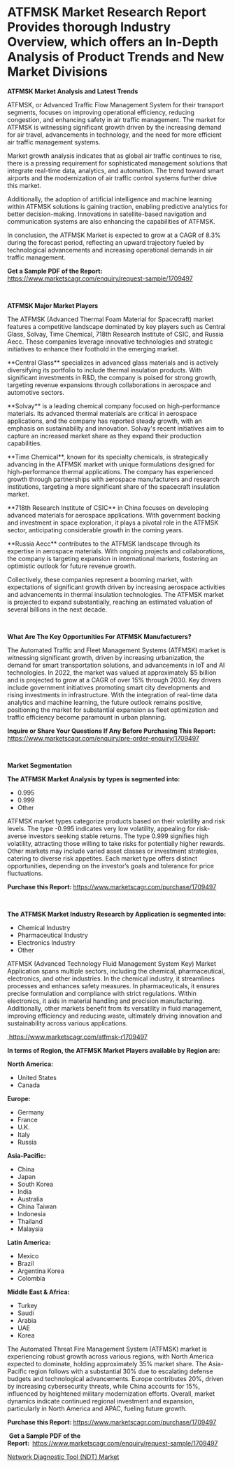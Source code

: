 <p><h1>ATFMSK Market Research Report Provides thorough Industry Overview, which offers an In-Depth Analysis of Product Trends and New Market Divisions</h1></p><p><strong>ATFMSK Market Analysis and Latest Trends</strong></p>
<p><p>ATFMSK, or Advanced Traffic Flow Management System for their transport segments, focuses on improving operational efficiency, reducing congestion, and enhancing safety in air traffic management. The market for ATFMSK is witnessing significant growth driven by the increasing demand for air travel, advancements in technology, and the need for more efficient air traffic management systems.</p><p>Market growth analysis indicates that as global air traffic continues to rise, there is a pressing requirement for sophisticated management solutions that integrate real-time data, analytics, and automation. The trend toward smart airports and the modernization of air traffic control systems further drive this market. </p><p>Additionally, the adoption of artificial intelligence and machine learning within ATFMSK solutions is gaining traction, enabling predictive analytics for better decision-making. Innovations in satellite-based navigation and communication systems are also enhancing the capabilities of ATFMSK. </p><p>In conclusion, the ATFMSK Market is expected to grow at a CAGR of 8.3% during the forecast period, reflecting an upward trajectory fueled by technological advancements and increasing operational demands in air traffic management.</p></p>
<p><strong>Get a Sample PDF of the Report:&nbsp;</strong> <a href="https://www.marketscagr.com/enquiry/request-sample/1709497?utm_campaign=3263&utm_medium=2&utm_source=Github&utm_content=ia&utm_term=27032025&utm_id=atfmsk">https://www.marketscagr.com/enquiry/request-sample/1709497</a></p>
<p>&nbsp;</p>
<p><strong>ATFMSK Major Market Players</strong></p>
<p><p>The ATFMSK (Advanced Thermal Foam Material for Spacecraft) market features a competitive landscape dominated by key players such as Central Glass, Solvay, Time Chemical, 718th Research Institute of CSIC, and Russia Aecc. These companies leverage innovative technologies and strategic initiatives to enhance their foothold in the emerging market.</p><p>**Central Glass** specializes in advanced glass materials and is actively diversifying its portfolio to include thermal insulation products. With significant investments in R&D, the company is poised for strong growth, targeting revenue expansions through collaborations in aerospace and automotive sectors.</p><p>**Solvay** is a leading chemical company focused on high-performance materials. Its advanced thermal materials are critical in aerospace applications, and the company has reported steady growth, with an emphasis on sustainability and innovation. Solvay's recent initiatives aim to capture an increased market share as they expand their production capabilities.</p><p>**Time Chemical**, known for its specialty chemicals, is strategically advancing in the ATFMSK market with unique formulations designed for high-performance thermal applications. The company has experienced growth through partnerships with aerospace manufacturers and research institutions, targeting a more significant share of the spacecraft insulation market.</p><p>**718th Research Institute of CSIC** in China focuses on developing advanced materials for aerospace applications. With government backing and investment in space exploration, it plays a pivotal role in the ATFMSK sector, anticipating considerable growth in the coming years.</p><p>**Russia Aecc** contributes to the ATFMSK landscape through its expertise in aerospace materials. With ongoing projects and collaborations, the company is targeting expansion in international markets, fostering an optimistic outlook for future revenue growth.</p><p>Collectively, these companies represent a booming market, with expectations of significant growth driven by increasing aerospace activities and advancements in thermal insulation technologies. The ATFMSK market is projected to expand substantially, reaching an estimated valuation of several billions in the next decade.</p></p>
<p>&nbsp;</p>
<p><strong>What Are The Key Opportunities For ATFMSK Manufacturers?</strong></p>
<p><p>The Automated Traffic and Fleet Management Systems (ATFMSK) market is witnessing significant growth, driven by increasing urbanization, the demand for smart transportation solutions, and advancements in IoT and AI technologies. In 2022, the market was valued at approximately $5 billion and is projected to grow at a CAGR of over 15% through 2030. Key drivers include government initiatives promoting smart city developments and rising investments in infrastructure. With the integration of real-time data analytics and machine learning, the future outlook remains positive, positioning the market for substantial expansion as fleet optimization and traffic efficiency become paramount in urban planning.</p></p>
<p><strong>Inquire or Share Your Questions If Any Before Purchasing This Report:</strong> <a href="https://www.marketscagr.com/enquiry/pre-order-enquiry/1709497?utm_campaign=3263&utm_medium=2&utm_source=Github&utm_content=ia&utm_term=27032025&utm_id=atfmsk">https://www.marketscagr.com/enquiry/pre-order-enquiry/1709497</a></p>
<p>&nbsp;</p>
<p><strong>Market Segmentation</strong></p>
<p><strong>The ATFMSK Market Analysis by types is segmented into:</strong></p>
<p><ul><li>0.995</li><li>0.999</li><li>Other</li></ul></p>
<p><p>ATFMSK market types categorize products based on their volatility and risk levels. The type -0.995 indicates very low volatility, appealing for risk-averse investors seeking stable returns. The type 0.999 signifies high volatility, attracting those willing to take risks for potentially higher rewards. Other markets may include varied asset classes or investment strategies, catering to diverse risk appetites. Each market type offers distinct opportunities, depending on the investor’s goals and tolerance for price fluctuations.</p></p>
<p><strong>Purchase this Report:&nbsp;</strong><a href="https://www.marketscagr.com/purchase/1709497?utm_campaign=3263&utm_medium=2&utm_source=Github&utm_content=ia&utm_term=27032025&utm_id=atfmsk">https://www.marketscagr.com/purchase/1709497</a></p>
<p>&nbsp;</p>
<p><strong>The ATFMSK Market Industry Research by Application is segmented into:</strong></p>
<p><ul><li>Chemical Industry</li><li>Pharmaceutical Industry</li><li>Electronics Industry</li><li>Other</li></ul></p>
<p><p>ATFMSK (Advanced Technology Fluid Management System Key) Market Application spans multiple sectors, including the chemical, pharmaceutical, electronics, and other industries. In the chemical industry, it streamlines processes and enhances safety measures. In pharmaceuticals, it ensures precise formulation and compliance with strict regulations. Within electronics, it aids in material handling and precision manufacturing. Additionally, other markets benefit from its versatility in fluid management, improving efficiency and reducing waste, ultimately driving innovation and sustainability across various applications.</p></p>
<p><a href="https://www.marketscagr.com/atfmsk-r1709497?utm_campaign=3263&utm_medium=2&utm_source=Github&utm_content=ia&utm_term=27032025&utm_id=atfmsk">&nbsp;https://www.marketscagr.com/atfmsk-r1709497</a></p>
<p><strong>In terms of Region, the ATFMSK Market Players available by Region are:</strong></p>
<p>
    <p> <strong> North America: </strong>
        <ul>
            <li>United States</li>
            <li>Canada</li>
        </ul>
        </p> 
    <p> <strong> Europe: </strong>
        <ul>
            <li>Germany</li>
            <li>France</li>
            <li>U.K.</li>
            <li>Italy</li>
            <li>Russia</li>
        </ul>
        </p> 
    <p> <strong> Asia-Pacific: </strong>
        <ul>
            <li>China</li>
            <li>Japan</li>
            <li>South Korea</li>
            <li>India</li>
            <li>Australia</li>
            <li>China Taiwan</li>
            <li>Indonesia</li>
            <li>Thailand</li>
            <li>Malaysia</li>
        </ul>
        </p> 
    <p> <strong> Latin America: </strong>
        <ul>
            <li>Mexico</li>
            <li>Brazil</li>
            <li>Argentina Korea</li>
            <li>Colombia</li>
        </ul>
        </p> 
    <p> <strong> Middle East & Africa: </strong>
        <ul>
            <li>Turkey</li>
            <li>Saudi</li>
            <li>Arabia</li>
            <li>UAE</li>
            <li>Korea</li>
        </ul>
    </p>
    </p>
<p><p>The Automated Threat Fire Management System (ATFMSK) market is experiencing robust growth across various regions, with North America expected to dominate, holding approximately 35% market share. The Asia-Pacific region follows with a substantial 30% due to escalating defense budgets and technological advancements. Europe contributes 20%, driven by increasing cybersecurity threats, while China accounts for 15%, influenced by heightened military modernization efforts. Overall, market dynamics indicate continued regional investment and expansion, particularly in North America and APAC, fueling future growth.</p></p>
<p><strong>Purchase this Report: </strong><a href="https://www.marketscagr.com/purchase/1709497?utm_campaign=3263&utm_medium=2&utm_source=Github&utm_content=ia&utm_term=27032025&utm_id=atfmsk">https://www.marketscagr.com/purchase/1709497</a></p>
<p>&nbsp;<strong>Get a Sample PDF of the Report:&nbsp;&nbsp;</strong><a href="https://www.marketscagr.com/enquiry/request-sample/1709497?utm_campaign=3263&utm_medium=2&utm_source=Github&utm_content=ia&utm_term=27032025&utm_id=atfmsk">https://www.marketscagr.com/enquiry/request-sample/1709497</a></p>
<p><strong></strong></p>
<p><p><a href="https://github.com/memorirummy/Market-Research-Report-List-1/blob/main/network-diagnostic-tool-ndt-market.md?utm_campaign=3263&utm_medium=2&utm_source=Github&utm_content=ia&utm_term=27032025&utm_id=atfmsk">Network Diagnostic Tool (NDT) Market</a></p></p>